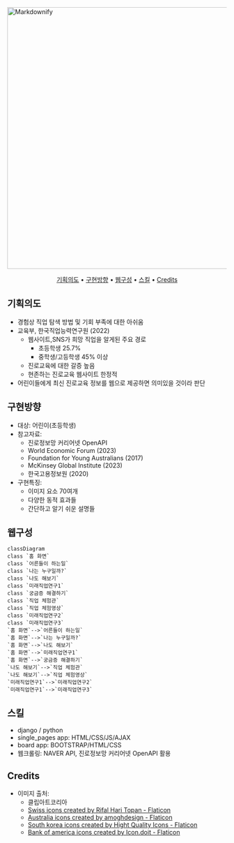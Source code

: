 <img src="https://github.com/ubinjeon/django_project/assets/156033838/26419a91-8ff1-4437-a53b-3dd43ba5d24f" alt="Markdownify" width="600">
<p align ="center">
  <a href="#기획의도">기획의도</a> •
  <a href="#구현방향">구현방향</a> •
  <a href="#웹구성">웹구성</a> •
  <a href="#스킬">스킬</a> •
  <a href="credits">Credits</a>
</p>

## 기획의도
- 경험상 직업 탐색 방법 및 기회 부족에 대한 아쉬움
- 교육부, 한국직업능력연구원 (2022)
    - 웹사이트,SNS가 희망 직업을 알게된 주요 경로
        - 초등학생 25.7%
        - 중학생/고등학생 45% 이상
    - 진로교육에 대한 갈증 높음
    - 현존하는 진로교육 웹사이트 한정적
- 어린이들에게 최신 진로교육 정보를 웹으로 제공하면 의미있을 것이라 판단

## 구현방향
- 대상: 어린이(초등학생)
- 참고자료:
    - 진로정보망 커리어넷 OpenAPI
    - World Economic Forum (2023)
    - Foundation for Young Australians (2017)
    - McKinsey Global Institute (2023)
    - 한국고용정보원 (2020)
- 구현특징:
    - 이미지 요소 70여개
    - 다양한 동적 효과들
    - 간단하고 알기 쉬운 설명들

## 웹구성
```mermaid
classDiagram
class `홈 화면`
class `어른들이 하는일`
class `나는 누구일까?`
class `나도 해보기`
class `미래직업연구1`
class `궁금증 해결하기`
class `직업 체험관`
class `직업 체험영상`
class `미래직업연구2`
class `미래직업연구3`
`홈 화면`-->`어른들이 하는일`
`홈 화면`-->`나는 누구일까?`
`홈 화면`-->`나도 해보기`
`홈 화면`-->`미래직업연구1`
`홈 화면`-->`궁금증 해결하기`
`나도 해보기`-->`직업 체험관`
`나도 해보기`-->`직업 체험영상`
`미래직업연구1`-->`미래직업연구2`
`미래직업연구1`-->`미래직업연구3`
```
## 스킬
- django / python
- single_pages app: HTML/CSS/JS/AJAX
- board app: BOOTSTRAP/HTML/CSS
- 웹크롤링: NAVER API, 진로정보망 커리어넷 OpenAPI 활용

## Credits
- 이미지 출처:
  - 클립아트코리아
  - <a href="https://www.flaticon.com/free-icons/swiss" title="swiss icons">Swiss icons created by Rifal Hari Topan - Flaticon</a>
  - <a href="https://www.flaticon.com/free-icons/australia" title="australia icons">Australia icons created by amoghdesign - Flaticon</a>
  - <a href="https://www.flaticon.com/free-icons/south-korea" title="south korea icons">South korea icons created by Hight Quality Icons - Flaticon</a>
  - <a href="https://www.flaticon.com/free-icons/bank-of-america" title="bank of america icons">Bank of america icons created by Icon.doit - Flaticon</a>
